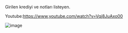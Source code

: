 Girilen krediyi ve  notları listeyen.

Youtube:https://www.youtube.com/watch?v=Vqj8JuAxo00


![image](https://user-images.githubusercontent.com/119972020/231552545-ea2be7b5-6972-4555-998b-27776a2e7d36.png)
